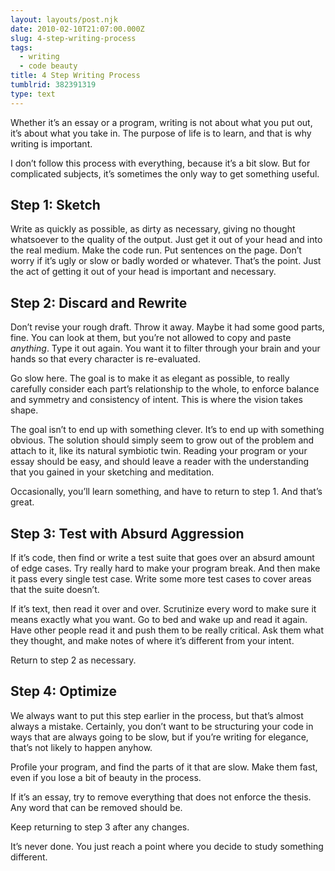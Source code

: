 ```yaml
---
layout: layouts/post.njk
date: 2010-02-10T21:07:00.000Z
slug: 4-step-writing-process
tags:
  - writing
  - code beauty
title: 4 Step Writing Process
tumblrid: 382391319
type: text
---
```

<p>Whether it&rsquo;s an essay or a program, writing is not about what you put out, it&rsquo;s about what you take in.  The purpose of life is to learn, and that is why writing is important.</p>

<p>I don&rsquo;t follow this process with everything, because it&rsquo;s a bit slow.  But for complicated subjects, it&rsquo;s sometimes the only way to get something useful.</p>

<h2>Step 1: Sketch</h2>

<p>Write as quickly as possible, as dirty as necessary, giving no thought whatsoever to the quality of the output.  Just get it out of your head and into the real medium.  Make the code run.  Put sentences on the page.  Don&rsquo;t worry if it&rsquo;s ugly or slow or badly worded or whatever.  That&rsquo;s the point.  Just the act of getting it out of your head is important and necessary.</p>

<h2>Step 2: Discard and Rewrite</h2>

<p>Don&rsquo;t revise your rough draft.  Throw it away.  Maybe it had some good parts, fine.  You can look at them, but you&rsquo;re not allowed to copy and paste <em>anything</em>.  Type it out again.  You want it to filter through your brain and your hands so that every character is re-evaluated.</p>

<p>Go slow here.  The goal is to make it as elegant as possible, to really carefully consider each part&rsquo;s relationship to the whole, to enforce balance and symmetry and consistency of intent.  This is where the vision takes shape.</p>

<p>The goal isn&rsquo;t to end up with something clever.  It&rsquo;s to end up with something obvious.  The solution should simply seem to grow out of the problem and attach to it, like its natural symbiotic twin.  Reading your program or your essay should be easy, and should leave a reader with the understanding that you gained in your sketching and meditation.</p>

<p>Occasionally, you&rsquo;ll learn something, and have to return to step 1.  And that&rsquo;s great.</p>

<h2>Step 3: Test with Absurd Aggression</h2>

<p>If it&rsquo;s code, then find or write a test suite that goes over an absurd amount of edge cases.  Try really hard to make your program break.  And then make it pass every single test case.  Write some more test cases to cover areas that the suite doesn&rsquo;t.</p>

<p>If it&rsquo;s text, then read it over and over.  Scrutinize every word to make sure it means exactly what you want.  Go to bed and wake up and read it again.  Have other people read it and push them to be really critical.  Ask them what they thought, and make notes of where it&rsquo;s different from your intent.</p>

<p>Return to step 2 as necessary.</p>

<h2>Step 4: Optimize</h2>

<p>We always want to put this step earlier in the process, but that&rsquo;s almost always a mistake.  Certainly, you don&rsquo;t want to be structuring your code in ways that are always going to be slow, but if you&rsquo;re writing for elegance, that&rsquo;s not likely to happen anyhow.</p>

<p>Profile your program, and find the parts of it that are slow.  Make them fast, even if you lose a bit of beauty in the process.</p>

<p>If it&rsquo;s an essay, try to remove everything that does not enforce the thesis.  Any word that can be removed should be.</p>

<p>Keep returning to step 3 after any changes.</p>

<p>It&rsquo;s never done.  You just reach a point where you decide to study something different.</p>
